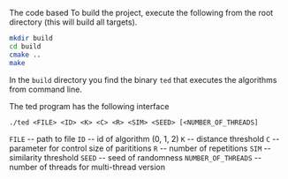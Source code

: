 The code based 
To build the project, execute the following from the root directory (this will build all targets).
```bash
mkdir build
cd build
cmake ..
make
```
In the ``build`` directory you find the binary ``ted`` that executes the algorithms from command line.

The ted program has the following interface

```./ted <FILE> <ID> <K> <C> <R> <SIM> <SEED> [<NUMBER_OF_THREADS]```

``FILE`` -- path to file
``ID`` -- id of algorithm (0, 1, 2)
``K`` -- distance threshold
``C`` -- parameter for control size of parititions
``R`` -- number of repetitions
``SIM`` -- similarity threshold
``SEED`` -- seed of randomness 
``NUMBER_OF_THREADS`` -- number of threads for multi-thread version

